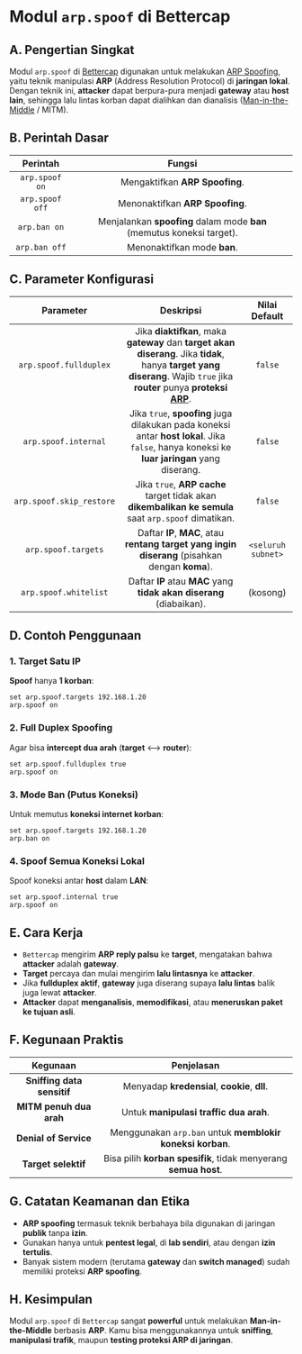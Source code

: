 # Modul `arp.spoof` di Bettercap

## A. Pengertian Singkat

Modul `arp.spoof` di [Bettercap](https://www.bettercap.org/) digunakan untuk melakukan [ARP Spoofing](https://www.rackh.com/arp-spoofing-adalah/), yaitu teknik manipulasi **ARP** (Address Resolution Protocol) di **jaringan lokal**. Dengan teknik ini, **attacker** dapat berpura-pura menjadi **gateway** atau **host lain**, sehingga lalu lintas korban dapat dialihkan dan dianalisis ([Man-in-the-Middle](https://www.ibm.com/id-id/think/topics/man-in-the-middle) / MITM).

## B. Perintah Dasar

| Perintah	| Fungsi |
|:--:|:--:|
| `arp.spoof on` | Mengaktifkan **ARP Spoofing**. |
| `arp.spoof off` | Menonaktifkan **ARP Spoofing**. |
| `arp.ban on` | Menjalankan **spoofing** dalam mode **ban** (memutus koneksi target). |
| `arp.ban off` |	Menonaktifkan mode **ban**. |

## C. Parameter Konfigurasi

| Parameter	| Deskripsi | Nilai Default |
|:--:|:--:|:--:|
| `arp.spoof.fullduplex` | Jika **diaktifkan**, maka **gateway** dan **target akan diserang**. Jika **tidak**, hanya **target yang diserang**. Wajib `true` jika **router** punya **proteksi [ARP](https://id.wikipedia.org/wiki/Protokol_Resolusi_Alamat)**. | `false` |
| `arp.spoof.internal` | Jika `true`, **spoofing** juga dilakukan pada koneksi antar **host lokal**. Jika `false`, hanya koneksi ke **luar jaringan** yang diserang. | `false` |
| `arp.spoof.skip_restore` | Jika `true`, **ARP cache** target tidak akan **dikembalikan ke semula** saat `arp.spoof` dimatikan. | `false` |
| `arp.spoof.targets` | Daftar **IP**, **MAC**, atau **rentang target yang ingin diserang** (pisahkan dengan **koma**).	| `<seluruh subnet>` |
| `arp.spoof.whitelist` | Daftar **IP** atau **MAC** yang **tidak akan diserang** (diabaikan). | (kosong) |

## D. Contoh Penggunaan

### 1. Target Satu IP

**Spoof** hanya **1 korban**:

```
set arp.spoof.targets 192.168.1.20
arp.spoof on
```

### 2. Full Duplex Spoofing

Agar bisa **intercept dua arah** (**target** <--> **router**):

```
set arp.spoof.fullduplex true
arp.spoof on
```

### 3. Mode Ban (Putus Koneksi)

Untuk memutus **koneksi internet korban**:

```
set arp.spoof.targets 192.168.1.20
arp.ban on
```

### 4. Spoof Semua Koneksi Lokal

Spoof koneksi antar **host** dalam **LAN**:

```
set arp.spoof.internal true
arp.spoof on
```

## E. Cara Kerja
- `Bettercap` mengirim **ARP reply palsu** ke **target**, mengatakan bahwa **attacker** adalah **gateway**.
- **Target** percaya dan mulai mengirim **lalu lintasnya** ke **attacker**.
- Jika **fullduplex aktif**, **gateway** juga diserang supaya **lalu lintas** balik juga lewat **attacker**.
- **Attacker** dapat **menganalisis**, **memodifikasi**, atau **meneruskan paket ke tujuan asli**.

## F. Kegunaan Praktis

| Kegunaan	| Penjelasan |
|:--:|:--:|
| **Sniffing data sensitif** | Menyadap **kredensial**, **cookie**, **dll**. |
| **MITM penuh dua arah** | Untuk **manipulasi traffic dua arah**. |
| **Denial of Service** | Menggunakan `arp.ban` untuk **memblokir koneksi korban**. |
| **Target selektif** | Bisa pilih **korban spesifik**, tidak menyerang **semua host**. |

## G. Catatan Keamanan dan Etika
- **ARP spoofing** termasuk teknik berbahaya bila digunakan di jaringan **publik** tanpa **izin**.
- Gunakan hanya untuk **pentest legal**, di **lab sendiri**, atau dengan **izin tertulis**.
- Banyak sistem modern (terutama **gateway** dan **switch managed**) sudah memiliki proteksi **ARP spoofing**.

## H. Kesimpulan

Modul `arp.spoof` di `Bettercap` sangat **powerful** untuk melakukan **Man-in-the-Middle** berbasis **ARP**. Kamu bisa menggunakannya untuk **sniffing**, **manipulasi trafik**, maupun **testing proteksi ARP di jaringan**.
